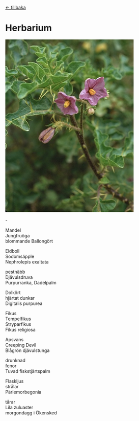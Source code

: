 [← tillbaka](README.md)  

# Herbarium

![Sodomsäpple](herbarium.png)  

\-

Mandel  
Jungfruöga  
blommande Ballongört  

Eldboll  
Sodomsäpple  
Nephrolepis exaltata  

pestnäbb  
Djävulsdruva  
Purpurranka, Dadelpalm  

Dolkört  
hjärtat dunkar  
Digitalis purpurea  

Fikus  
Tempelfikus  
Stryparfikus  
Fikus religiosa  

Apsvans  
Creeping Devil  
Blågrön djävulstunga  

drunknad  
fenor  
Tuvad fiskstjärtspalm

Flaskljus  
strålar  
Pärlemorbegonia  

tårar  
Lila zuluaster  
morgondagg i Ökensked  